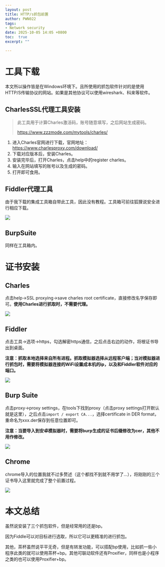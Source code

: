 ```yaml
---
layout: post
title: HTTP/s抓包前置
author: PWN022
tags:
- Network security
date: 2025-10-05 14:05 +0800
toc:  true
excerpt: ""

---
```


# 工具下载

本文所以操作皆是在Windows环境下。且所使用的抓包软件针对的是使用HTTP/S传输协议的网站。如果是其他协议可以使用wireshark、科来等软件。

## CharlesSSL代理工具安装

> 此工具用于计算Charles激活码，账号随意填写，之后网站生成密码。
>
> https://www.zzzmode.com/mytools/charles/

1. 进入Charles官网进行下载，官网地址：https://www.charlesproxy.com/download/
2. 下载对应版本后，安装Charles。
3. 安装完毕后，打开Charles，点击help中的register charles。
4. 输入在网站填写的账号以及生成的密码。
5. 打开即可食用。

## Fiddler代理工具

由于我下载的集成工具箱自带此工具，因此没有教程。工具箱可前往狐狸说安全进行相应下载。

![](https://cdn.jsdelivr.net/gh/PWN022/0x00@main/NetSecurity/My_screenshot/https1.png)

## BurpSuite

同样在工具箱内。

# 证书安装

## Charles

点击help->SSL proxying->save charles root certificate，直接修改名字保存即可。**使用Charles进行抓取时，不需要代理。**

![](https://cdn.jsdelivr.net/gh/PWN022/0x00@main/NetSecurity/My_screenshot/charles1.png)

## Fiddler

点击工具->选项->https，勾选解密https通信，之后点击右边的动作，将根证书导出到桌面。

**注意：抓取本地选择来自所有进程。抓取模拟器选择从远程客户端；当对模拟器进行抓包时，需要将模拟器连接的WiFi设置成本机的ip，以及和Fiddler软件对应的端口。**

![](https://cdn.jsdelivr.net/gh/PWN022/0x00@main/NetSecurity/My_screenshot/fiddler1.png)

## Burp Suite

点击proxy->proxy settings，在tools下找到proxy（点击proxy settings打开默认就是这里），之后点击`import / export CA...`，选择certificate in DER format，重命名为xxx.der保存到任意位置即可。

**注意：当要导入到安卓模拟器时，需要将burp生成的证书后缀修改为cer，其他不用作修改。**

![](https://cdn.jsdelivr.net/gh/PWN022/0x00@main/NetSecurity/My_screenshot/burp1.png)

## Chrome

chrome导入的位置我就不过多赘述（这个都找不到就不用学了...），将刚刚的三个证书导入这里就完成了整个前置过程。

![](https://cdn.jsdelivr.net/gh/PWN022/0x00@main/NetSecurity/My_screenshot/chrome1.png)

# 本文总结

虽然说安装了三个抓包软件，但是经常用的还是bp。

因为Fiddle可以对目标进行选取，所以它可以更精准的进行抓包。

其他，茶杯虽然说平平无奇，但是有转发功能，可以搭配bp使用，比如抓一些小程序此类的就可以使用茶杯+bp。其他可联动软件还有Proxifier，同样也是小程序之类的也可以使用Proxifier+bp。
